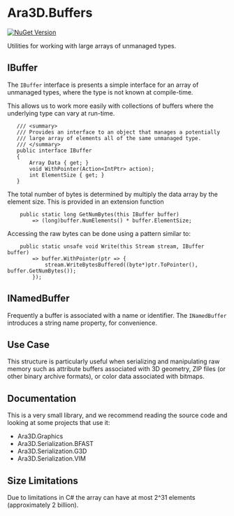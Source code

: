 ﻿# Ara3D.Buffers

[![NuGet Version](https://img.shields.io/nuget/v/Ara3D.Buffers)](https://www.nuget.org/packages/Ara3D.Buffers)

Utilities for working with large arrays of unmanaged types.

## IBuffer

The `IBuffer` interface is presents a simple interface for an 
array of unmanaged types, where the type is not known at compile-time. 

This allows us to work more easily with collections of buffers where the 
underlying type can vary at run-time. 
 
 ```
    /// <summary>
    /// Provides an interface to an object that manages a potentially
    /// large array of elements all of the same unmanaged type.
    /// </summary>
    public interface IBuffer
    {
        Array Data { get; }
        void WithPointer(Action<IntPtr> action);
        int ElementSize { get; }
    }
```

The total number of bytes is determined by multiply the data array by the element size.
This is provided in an extension function

```
    public static long GetNumBytes(this IBuffer buffer)
        => (long)buffer.NumElements() * buffer.ElementSize;
```

Accessing the raw bytes can be done using a pattern similar to:

```
    public static unsafe void Write(this Stream stream, IBuffer buffer)
        => buffer.WithPointer(ptr => {
            stream.WriteBytesBuffered((byte*)ptr.ToPointer(), buffer.GetNumBytes());
        });
```

## INamedBuffer

Frequently a buffer is associated with a name or identifier. 
The `INamedBuffer` introduces a string name property, for convenience.   

## Use Case

This structure is particularly useful when serializing and manipulating raw memory such 
as attribute buffers associated with 3D geometry, ZIP files (or other binary archive formats), 
or color data associated with bitmaps. 

## Documentation 

This is a very small library, and we recommend reading the source code and looking at some projects 
that use it:

* Ara3D.Graphics
* Ara3D.Serialization.BFAST
* Ara3D.Serialization.G3D
* Ara3D.Serialization.VIM

## Size Limitations

Due to limitations in C# the array can have at most 2^31 
elements (approximately 2 billion). 



